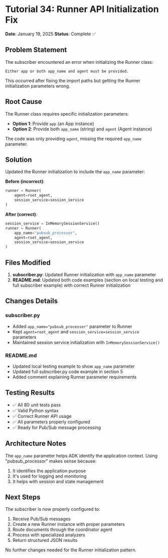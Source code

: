 # Tutorial 34: Runner API Initialization Fix

**Date**: January 19, 2025
**Status**: Complete ✅

## Problem Statement

The subscriber encountered an error when initializing the Runner class:
```
Either app or both app_name and agent must be provided.
```

This occurred after fixing the import paths but getting the Runner initialization parameters wrong.

## Root Cause

The Runner class requires specific initialization parameters:
- **Option 1**: Provide `app` (an App instance)
- **Option 2**: Provide both `app_name` (string) and `agent` (Agent instance)

The code was only providing `agent`, missing the required `app_name` parameter.

## Solution

Updated the Runner initialization to include the `app_name` parameter:

**Before (incorrect)**:
```python
runner = Runner(
    agent=root_agent,
    session_service=session_service
)
```

**After (correct)**:
```python
session_service = InMemorySessionService()
runner = Runner(
    app_name="pubsub_processor",
    agent=root_agent,
    session_service=session_service
)
```

## Files Modified

1. **subscriber.py**: Updated Runner initialization with `app_name` parameter
2. **README.md**: Updated both code examples (section on local testing and full subscriber example) with correct Runner initialization

## Changes Details

### subscriber.py
- Added `app_name="pubsub_processor"` parameter to Runner
- Kept `agent=root_agent` and `session_service=session_service` parameters
- Maintained session service initialization with `InMemorySessionService()`

### README.md
- Updated local testing example to show `app_name` parameter
- Updated full subscriber.py code example in section 5
- Added comment explaining Runner parameter requirements

## Testing Results

- ✅ All 80 unit tests pass
- ✅ Valid Python syntax
- ✅ Correct Runner API usage
- ✅ All parameters properly configured
- ✅ Ready for Pub/Sub message processing

## Architecture Notes

The `app_name` parameter helps ADK identify the application context. Using "pubsub_processor" makes sense because:
1. It identifies the application purpose
2. It's used for logging and monitoring
3. It helps with session and state management

## Next Steps

The subscriber is now properly configured to:
1. Receive Pub/Sub messages
2. Create a new Runner instance with proper parameters
3. Route documents through the coordinator agent
4. Process with specialized analyzers
5. Return structured JSON results

No further changes needed for the Runner initialization pattern.
